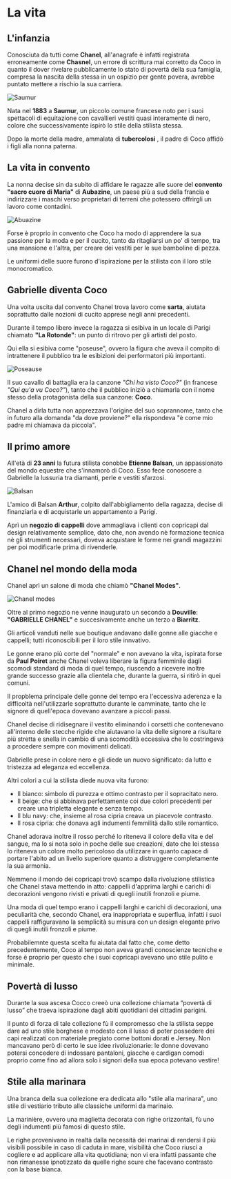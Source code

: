 # La vita

## L'infanzia

Conosciuta da tutti come **Chanel**, all'anagrafe è infatti registrata erroneamente come **Chasnel**, un errore di scrittura mai corretto da Coco in quanto il dover rivelare pubblicamente lo stato di povertà della sua famiglia, compresa la nascita della stessa in un ospizio per gente povera, avrebbe puntato mettere a rischio la sua carriera.

![Saumur](img/saumur.jpeg)

Nata nel **1883** a **Saumur**, un piccolo comune francese noto per i suoi spettacoli di equitazione con cavallieri vestiti quasi interamente di nero, colore che successivamente ispirò lo stile della stilista stessa.

Dopo la morte della madre, ammalata di **tubercolosi** , il padre di Coco affidò i figli alla nonna paterna.

## La vita in convento

La nonna decise sin da subito di affidare le ragazze alle suore del **convento "sacro cuore di Maria"** di **Aubazine**, un paese più a sud della francia e indirizzare i maschi verso proprietari di terreni che potessero offrirgli un lavoro come contadini.

![Abuazine](./img/abuazine.jpg)

Forse è proprio in convento che Coco ha modo di apprendere la sua passione per la moda e per il cucito, tanto da ritagliarsi un po' di tempo, tra una mansione e l'altra, per creare dei vestiti per le sue bamboline di pezza.

Le uniformi delle suore furono d'ispirazione per la stilista con il loro stile monocromatico.

## Gabrielle diventa Coco

Una volta uscita dal convento Chanel trova lavoro come **sarta**, aiutata soprattutto dalle nozioni di cucito apprese negli anni precedenti.

Durante il tempo libero invece la ragazza si esibiva in un locale di Parigi chiamato **"La Rotonde"**: un punto di ritrovo per gli artisti del posto.

Qui ella si esibiva come "poseuse", ovvero la figura che aveva il compito di intrattenere il pubblico tra le esibizioni dei performatori più importanti.

![Poseause](./img/poseause.jpg)

Il suo cavallo di battaglia era la canzone _"Chi ha visto Coco?"_ (in francese _"Qui qu'a vu Coco?"_), tanto che il pubblico iniziò a chiamarla con il nome stesso della protagonista della sua canzone: **Coco**.

Chanel a dirla tutta non apprezzava l'origine del suo soprannome, tanto che in futuro alla domanda "da dove proviene?" ella rispondeva "è come mio padre mi chiamava da piccola".

## Il primo amore

All'età di **23 anni** la futura stilista conobbe **Etienne Balsan**, un appassionato del mondo equestre che s'innamorò di Coco.
Esso fece conoscere a Gabrielle la lussuria tra diamanti, perle e vestiti sfarzosi.

![Balsan](./img/balsan.jpg)

L'amico di Balsan **Arthur**, colpito dall'abbigliamento della ragazza, decise di finanziarla e di acquistarle un appartamento a Parigi.

Aprì un **negozio di cappelli** dove ammagliava i clienti con copricapi dal design relativamente semplice, dato che, non avendo nè formazione tecnica nè gli strumenti necessari, doveva acquistare le forme nei grandi magazzini per poi modificarle prima di rivenderle.

## Chanel nel mondo della moda

Chanel aprì un salone di moda che chiamò **"Chanel Modes"**.

![Chanel modes](./img/chanel_modes.jpg)

Oltre al primo negozio ne venne inaugurato un secondo a **Douville**: **"GABRIELLE CHANEL"** e succesivamente anche un terzo a **Biarritz**.

Gli articoli vanduti nelle sue boutique andavano dalle gonne alle giacche e cappelli; tutti riconoscibili per il loro stile innvativo.

Le gonne erano più corte del "normale" e non avevano la vita, ispirata forse da **Paul Poiret** anche Chanel voleva liberare la figura femminile dagli scomodi standard di moda di quel tempo, riuscendo a ricevere inoltre grande successo grazie alla clientela che, durante la guerra, si ritirò in quei comuni.

Il propblema principale delle gonne del tempo era l'eccessiva aderenza e la difficoltà nell'utilizzarle soprattutto durante le camminate, tanto che le signore di quell'epoca dovevano avanzare a piccoli passi.

Chanel decise di ridisegnare il vestito eliminando i corsetti che contenevano all'interno delle stecche rigide che aiutavano la vita delle signore a risultare più stretta e snella in cambio di una scomodità eccessiva che le costringeva a procedere sempre con movimenti delicati. 

Gabrielle prese in colore nero e gli diede un nuovo significato: da lutto e tristezza ad eleganza ed eccellenza.

Altri colori a cui la stilista diede nuova vita furono:

- Il bianco: simbolo di purezza e ottimo contrasto per il sopracitato nero.
- Il beige: che si abbinava perfettamente coi due colori precedenti per creare una tripletta elegante e senza tempo.
- Il blu navy: che, insieme al rosa cipria creava un piacevole contrasto. 
- Il rosa cipria: che donava agli indumenti femmilità dallo stile romantico.

Chanel adorava inoltre il rosso perché lo riteneva il colore della vita e del sangue, ma lo si nota solo in poche delle sue creazioni, dato che lei stessa lo riteneva un colore molto pericoloso da utilizzare in quanto capace di portare l'abito ad un livello superiore quanto a distruggere completamente la sua armonia.

Nemmeno il mondo dei copricapi trovò scampo dalla rivoluzione stilistica che Chanel stava mettendo in atto: cappelli d'apprima larghi e carichi di decorazioni vengono rivisti e privati di quegli inutili fronzoli e piume.

Una moda di quel tempo erano i cappelli larghi e carichi di decorazioni, una peculiarità che, secondo Chanel, era inappropriata e superflua, infatti i suoi cappelli raffiguravano la semplicità su misura con un design elegante privo di quegli inutili fronzoli e piume.

Probabilemnte questa scelta fu aiutata dal fatto che, come detto precedentemente, Coco al tempo non aveva grandi conoscienze tecniche e forse è proprio per questo che i suoi copricapi avevano uno stile pulito e minimale.

## Povertà di lusso

Durante la sua ascesa Cocco creeò una collezione chiamata “povertà di lusso” che traeva ispirazione dagli abiti quotidiani dei cittadini parigini.

Il punto di forza di tale collezione fù il compromesso che la stilista seppe dare ad uno stile borghese
e modesto con il lusso di poter possedere dei capi realizzati con materiale pregiato come bottoni dorati e Jersey. Non mancavano però di certo le sue idee rivoluzionarie: le donne dovevano potersi concedere di indossare pantaloni, giacche e cardigan comodi proprio come fino ad allora solo i signori della sua epoca potevano vestire!

## Stile alla marinara

Una branca della sua collezione era dedicata allo "stile alla marinara", uno stile di vestiario tributo alle classiche uniformi da marinaio. 

La marinière, ovvero una maglietta decorata con righe orizzontali, fù uno degli indumenti più famosi di questo stile. 

Le righe provenivano in realtà dalla necessità dei marinai di rendersi il più visibili possibile in caso di caduta in mare, visibilità che Coco riuscì a cogliere e ad applicare alla vita quotidiana; non vi era infatti passante che non rimanesse ipnotizzato da quelle righe scure che facevano contrasto con la base bianca.